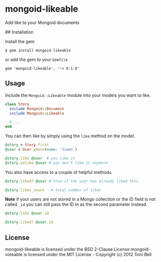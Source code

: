# mongoid-likeable

Add like to your Mongoid documents

## Installation

Install the gem

    $ gem install mongoid-likeable

or add the gem to your `Gemfile`

    gem 'mongoid-likeable', '~> 0.1.0'

## Usage

Include the `Mongoid::Likeable` module into your models you want to like.

```ruby
class Story
  include Mongoid::Document
  include Mongoid::Likeable

  # ...
end
```

You can then like by simply using the `like` method on the model.

```ruby
@story = Story.first
@user = User.where(name: 'Simon')

@story.like @user  # you like it
@story.unlike @user # you don't like it anymore
```

You also have access to a couple of helpful methods.

```ruby
@story.liked? @user # true if the user has already liked this

@story.likes_count   # total number of likes
```

**Note** if your users are not stored in a Mongo collection or the ID field is
not called `_id` you can still pass the ID in as the second parameter instead.

```ruby
@story.like @user.id

@story.liked? @user.id
```

## License

mongoid-likeable is licensed under the BSD 2-Clause License
mongoid-voteable is licensed under the MIT License - Copyright (c) 2012 Tom Bell
